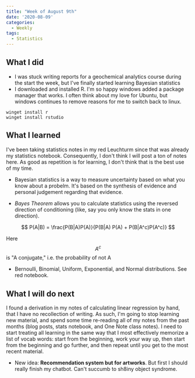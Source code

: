 ```yaml
---
title: "Week of August 9th"
date: '2020-08-09'
categories:
  - Weekly
tags:
  - Statistics
---
```


## What I did

- I was stuck writing reports for a geochemical analytics course during the start the week, but I've finally started learning Bayesian statistics
- I downloaded and installed R. I'm so happy windows added a package manager that works. I often think about my love for Ubuntu, but windows continues to remove reasons for me to switch back to linux.

```terminal
winget install r
winget install rstudio
```

## What I learned

I've been taking statistics notes in my red Leuchturm since that was already my statistics notebook. Consequently, I don't think I will post a ton of notes here. As good as repetition is for learning, I don't think that is the best use of my time.

- Bayesian statistics is a way to measure uncertainty based on what you know about a probelm. It's based on the synthesis of evidence and personal judgement regarding that evidence.

- *Bayes Theorem* allows you to calculate statistics using the reversed direction of conditioning (like, say you only know the stats in one direction).

$$
P(A|B) = \frac{P(B|A)P(A)}{P(B|A) P(A) + P(B|A^c)P(A^c)}
$$

Here $$ A^c $$ is "A conjugate," i.e. the probability of not A

- Bernoulli, Binomial, Uniform, Exponential, and Normal distributions. See red notebook.

## What I will do next

I found a derivation in my notes of calculating linear regression by hand, that I have no recollection of writing. As such, I'm going to stop learning new material, and spend some time re-reading all of my notes from the past months (blog posts, stats notebook, and One Note class notes). I need to start treating all learning in the same way that I most effectively memorize a list of vocab words: start from the beginning, work your way up, then start from the beginning and go further, and then repeat until you get to the most recent material.

- New idea: **Recommendation system but for artworks**. But first I should really finish my chatbot. Can't succumb to sh8iny object syndrome.
